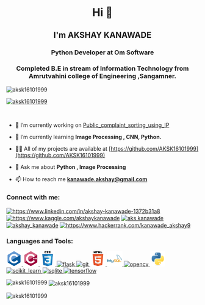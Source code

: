 <h1 align="center">Hi 👋</h1>
<h2 align="center"> I'm AKSHAY KANAWADE</h2>
<h3 align="center">Python Developer at Om Software</h3>

<h3 align="center">Completed <b>B.E</b> in stream of <b>Information Technology</b> from <b>Amrutvahini college of Engineering ,Sangamner</b>.</h3>


<p align="left"> <img src="https://komarev.com/ghpvc/?username=aksk16101999&label=Profile%20views&color=0e75b6&style=flat" alt="aksk16101999" /> </p>

<p align="left"> <a href="https://github.com/ryo-ma/github-profile-trophy"><img src="https://github-profile-trophy.vercel.app/?username=aksk16101999" alt="aksk16101999" /></a> </p>

<p align="left"> <a href="https://twitter.com/" target="blank"><img src="https://img.shields.io/twitter/follow/?logo=twitter&style=for-the-badge" alt="" /></a> </p>

- 🔭 I’m currently working on [Public_complaint_sorting_using_IP](https://github.com/AKSK16101999/Public_complaint_sorting_using_IP)

- 🌱 I’m currently learning **Image Processing , CNN, Python.**

- 👨‍💻 All of my projects are available at [https://github.com/AKSK16101999](https://github.com/AKSK16101999)

- 💬 Ask me about **Python , Image Processing**

- 📫 How to reach me **kanawade.akshay@gmail.com**

<h3 align="left">Connect with me:</h3>
<p align="left">
<a href="https://linkedin.com/in/https://www.linkedin.com/in/akshay-kanawade-1372b31a8" target="blank"><img align="center" src="https://raw.githubusercontent.com/rahuldkjain/github-profile-readme-generator/master/src/images/icons/Social/linked-in-alt.svg" alt="https://www.linkedin.com/in/akshay-kanawade-1372b31a8" height="30" width="40" /></a>
<a href="https://kaggle.com/https://www.kaggle.com/akshaykanawade" target="blank"><img align="center" src="https://raw.githubusercontent.com/rahuldkjain/github-profile-readme-generator/master/src/images/icons/Social/kaggle.svg" alt="https://www.kaggle.com/akshaykanawade" height="30" width="40" /></a>
<a href="https://fb.com/aks kanawade" target="blank"><img align="center" src="https://raw.githubusercontent.com/rahuldkjain/github-profile-readme-generator/master/src/images/icons/Social/facebook.svg" alt="aks kanawade" height="30" width="40" /></a>
<a href="https://instagram.com/akshay_kanawade" target="blank"><img align="center" src="https://raw.githubusercontent.com/rahuldkjain/github-profile-readme-generator/master/src/images/icons/Social/instagram.svg" alt="akshay_kanawade" height="30" width="40" /></a>
<a href="https://www.hackerrank.com/https://www.hackerrank.com/kanawade_akshay9" target="blank"><img align="center" src="https://raw.githubusercontent.com/rahuldkjain/github-profile-readme-generator/master/src/images/icons/Social/hackerrank.svg" alt="https://www.hackerrank.com/kanawade_akshay9" height="30" width="40" /></a>
</p>

<h3 align="left">Languages and Tools:</h3>
<p align="left"> <a href="https://www.cprogramming.com/" target="_blank"> <img src="https://raw.githubusercontent.com/devicons/devicon/master/icons/c/c-original.svg" alt="c" width="40" height="40"/> </a> <a href="https://www.w3schools.com/cpp/" target="_blank"> <img src="https://raw.githubusercontent.com/devicons/devicon/master/icons/cplusplus/cplusplus-original.svg" alt="cplusplus" width="40" height="40"/> </a> <a href="https://www.w3schools.com/css/" target="_blank"> <img src="https://raw.githubusercontent.com/devicons/devicon/master/icons/css3/css3-original-wordmark.svg" alt="css3" width="40" height="40"/> </a> <a href="https://flask.palletsprojects.com/" target="_blank"> <img src="https://www.vectorlogo.zone/logos/pocoo_flask/pocoo_flask-icon.svg" alt="flask" width="40" height="40"/> </a> <a href="https://git-scm.com/" target="_blank"> <img src="https://www.vectorlogo.zone/logos/git-scm/git-scm-icon.svg" alt="git" width="40" height="40"/> </a> <a href="https://www.w3.org/html/" target="_blank"> <img src="https://raw.githubusercontent.com/devicons/devicon/master/icons/html5/html5-original-wordmark.svg" alt="html5" width="40" height="40"/> </a> <a href="https://www.mysql.com/" target="_blank"> <img src="https://raw.githubusercontent.com/devicons/devicon/master/icons/mysql/mysql-original-wordmark.svg" alt="mysql" width="40" height="40"/> </a> <a href="https://opencv.org/" target="_blank"> <img src="https://www.vectorlogo.zone/logos/opencv/opencv-icon.svg" alt="opencv" width="40" height="40"/> </a> <a href="https://www.python.org" target="_blank"> <img src="https://raw.githubusercontent.com/devicons/devicon/master/icons/python/python-original.svg" alt="python" width="40" height="40"/> </a> <a href="https://scikit-learn.org/" target="_blank"> <img src="https://upload.wikimedia.org/wikipedia/commons/0/05/Scikit_learn_logo_small.svg" alt="scikit_learn" width="40" height="40"/> </a> <a href="https://www.sqlite.org/" target="_blank"> <img src="https://www.vectorlogo.zone/logos/sqlite/sqlite-icon.svg" alt="sqlite" width="40" height="40"/> </a> <a href="https://www.tensorflow.org" target="_blank"> <img src="https://www.vectorlogo.zone/logos/tensorflow/tensorflow-icon.svg" alt="tensorflow" width="40" height="40"/> </a> </p>

<p><img align="left" src="https://github-readme-stats.vercel.app/api/top-langs?username=aksk16101999&show_icons=true&locale=en&layout=compact" alt="aksk16101999" /></p>

<p>&nbsp;<img align="center" src="https://github-readme-stats.vercel.app/api?username=aksk16101999&show_icons=true&locale=en" alt="aksk16101999" /></p>

<p><img align="center" src="https://github-readme-streak-stats.herokuapp.com/?user=aksk16101999&" alt="aksk16101999" /></p>
